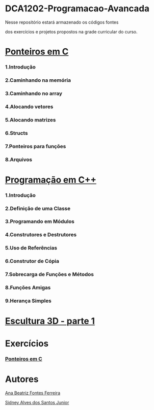 # DCA1202-Programacao-Avancada

Nesse repositório estará armazenado os códigos fontes 

dos exercícios e projetos propostos na grade curricular do curso.

# [Ponteiros em C](https://github.com/SidneyJunior01234/DCA1202-Programacao-Avancada/blob/main/Ponteiros-C/README.md)

### 1.Introdução
### 2.Caminhando na memória
### 3.Caminhando no array
### 4.Alocando vetores
### 5.Alocando matrizes
### 6.Structs
### 7.Ponteiros para funções
### 8.Arquivos

# [Programação em C++](https://github.com/SidneyJunior01234/DCA1202-Programacao-Avancada/blob/main/Programa%C3%A7%C3%A3o%20em%20C%2B%2B/README.md)

### 1.Introdução
### 2.Definição de uma Classe
### 3.Programando em Módulos
### 4.Construtores e Destrutores
### 5.Uso de Referências
### 6.Construtor de Cópia
### 7.Sobrecarga de Funções e Métodos
### 8.Funções Amigas
### 9.Herança Simples

# [Escultura 3D - parte 1](https://github.com/SidneyJunior01234/DCA1202-Programacao-Avancada/blob/main/Escultor3D-Parte%20I/README.md)

# Exercícios
### [Ponteiros em C](https://github.com/SidneyJunior01234/DCA1202-Programacao-Avancada/tree/main/Ponteiros-C)

# Autores

[Ana Beatriz Fontes Ferreira](https://github.com/bfontes)

[Sidney Alves dos Santos Junior](https://github.com/SidneyJunior01234)
